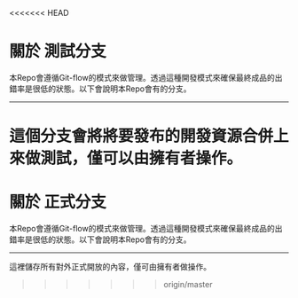 <<<<<<< HEAD
# 關於 測試分支
本Repo會遵循Git-flow的模式來做管理。透過這種開發模式來確保最終成品的出錯率是很低的狀態。以下會說明本Repo會有的分支。  
***
這個分支會將將要發布的開發資源合併上來做測試，僅可以由擁有者操作。
=======
# 關於 正式分支
本Repo會遵循Git-flow的模式來做管理。透過這種開發模式來確保最終成品的出錯率是很低的狀態。以下會說明本Repo會有的分支。  
***
這裡儲存所有對外正式開放的內容，僅可由擁有者做操作。
>>>>>>> origin/master
